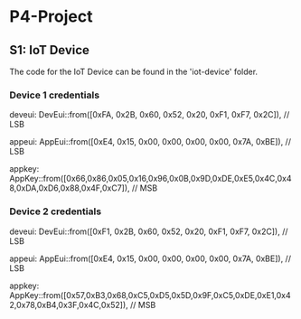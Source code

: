 # P4-Project

## S1: IoT Device
The code for the IoT Device can be found in the 'iot-device' folder.


### Device 1 credentials
deveui: DevEui::from([0xFA, 0x2B, 0x60, 0x52, 0x20, 0xF1, 0xF7, 0x2C]), // LSB

appeui: AppEui::from([0xE4, 0x15, 0x00, 0x00, 0x00, 0x00, 0x7A, 0xBE]), // LSB

appkey: AppKey::from([0x66,0x86,0x05,0x16,0x96,0x0B,0x9D,0xDE,0xE5,0x4C,0x48,0xDA,0xD6,0x88,0x4F,0xC7]), // MSB


### Device 2 credentials
deveui: DevEui::from([0xF1, 0x2B, 0x60, 0x52, 0x20, 0xF1, 0xF7, 0x2C]), // LSB

appeui: AppEui::from([0xE4, 0x15, 0x00, 0x00, 0x00, 0x00, 0x7A, 0xBE]), // LSB

appkey: AppKey::from([0x57,0xB3,0x68,0xC5,0xD5,0x5D,0x9F,0xC5,0xDE,0xE1,0x42,0x78,0xB4,0x3F,0x4C,0x52]), // MSB
